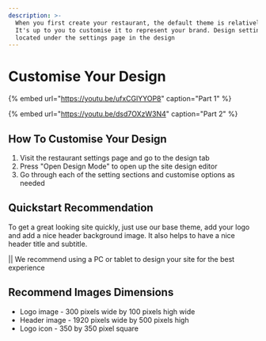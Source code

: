 ```yaml
---
description: >-
  When you first create your restaurant, the default theme is relatively blank.
  It's up to you to customise it to represent your brand. Design settings are
  located under the settings page in the design
---
```


# Customise Your Design

{% embed url="https://youtu.be/ufxCGlYYOP8" caption="Part 1" %}

{% embed url="https://youtu.be/dsd7OXzW3N4" caption="Part 2" %}

## How To Customise Your Design

1. Visit the restaurant settings page and go to the design tab
2. Press "Open Design Mode" to open up the site design editor
3. Go through each of the setting sections and customise options as needed 

## Quickstart Recommendation

To get a great looking site quickly, just use our base theme, add your logo and add a nice header background image. It also helps to have a nice header title and subtitle.

\|\| We recommend using a PC or tablet to design your site for the best experience

## Recommend Images Dimensions

* Logo image - 300 pixels wide by 100 pixels high wide
* Header image - 1920 pixels wide by 500 pixels high
* Logo icon - 350 by 350 pixel square

